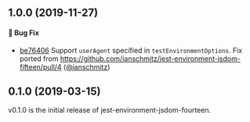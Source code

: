 ## 1.0.0 (2019-11-27)

#### :bug: Bug Fix

- [be76406](https://github.com/ianschmitz/jest-environment-jsdom-fourteen/commit/be76406469cac705999391ba701e0d8b4b8ea3d7) Support `userAgent` specified in `testEnvironmentOptions`. Fix ported from https://github.com/ianschmitz/jest-environment-jsdom-fifteen/pull/4 ([@ianschmitz](https://github.com/ianschmitz))

## 0.1.0 (2019-03-15)

v0.1.0 is the initial release of jest-environment-jsdom-fourteen.

